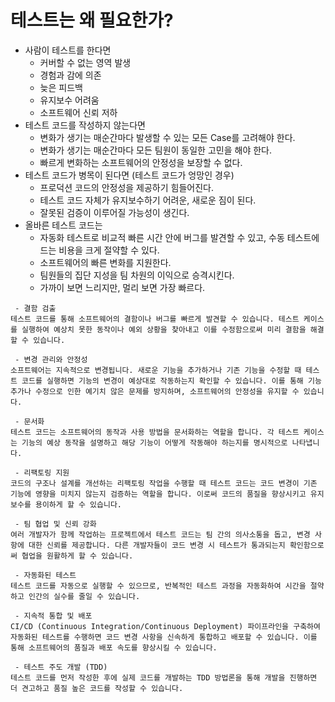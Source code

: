 # 테스트는 왜 필요한가?

 - 사람이 테스트를 한다면
    - 커버할 수 없는 영역 발생
    - 경험과 감에 의존
    - 늦은 피드백
    - 유지보수 어려움
    - 소프트웨어 신뢰 저하
 - 테스트 코드를 작성하지 않는다면
    - 변화가 생기는 매순간마다 발생할 수 있는 모든 Case를 고려해야 한다.
    - 변화가 생기는 매순간마다 모든 팀원이 동일한 고민을 해야 한다.
    - 빠르게 변화하는 소프트웨어의 안정성을 보장할 수 없다.
 - 테스트 코드가 병목이 된다면 (테스트 코드가 엉망인 경우)
    - 프로덕션 코드의 안정성을 제공하기 힘들어진다.
    - 테스트 코드 자체가 유지보수하기 어려운, 새로운 짐이 된다.
    - 잘못된 검증이 이루어질 가능성이 생긴다.
 - 올바른 테스트 코드는
    - 자동화 테스트로 비교적 빠른 시간 안에 버그를 발견할 수 있고, 수동 테스트에 드는 비용을 크게 절약할 수 있다.
    - 소프트웨어의 빠른 변화를 지원한다.
    - 팀원들의 집단 지성을 팀 차원의 이익으로 승격시킨다.
    - 가까이 보면 느리지만, 멀리 보면 가장 빠르다.

```
 - 결함 검출
테스트 코드를 통해 소프트웨어의 결함이나 버그를 빠르게 발견할 수 있습니다. 테스트 케이스를 실행하여 예상치 못한 동작이나 예외 상황을 찾아내고 이를 수정함으로써 미리 결함을 해결할 수 있습니다.

 - 변경 관리와 안정성
소프트웨어는 지속적으로 변경됩니다. 새로운 기능을 추가하거나 기존 기능을 수정할 때 테스트 코드를 실행하면 기능의 변경이 예상대로 작동하는지 확인할 수 있습니다. 이를 통해 기능 추가나 수정으로 인한 예기치 않은 문제를 방지하며, 소프트웨어의 안정성을 유지할 수 있습니다.

 - 문서화
테스트 코드는 소프트웨어의 동작과 사용 방법을 문서화하는 역할을 합니다. 각 테스트 케이스는 기능의 예상 동작을 설명하고 해당 기능이 어떻게 작동해야 하는지를 명시적으로 나타냅니다.

 - 리팩토링 지원
코드의 구조나 설계를 개선하는 리팩토링 작업을 수행할 때 테스트 코드는 코드 변경이 기존 기능에 영향을 미치지 않는지 검증하는 역할을 합니다. 이로써 코드의 품질을 향상시키고 유지보수를 용이하게 할 수 있습니다.

 - 팀 협업 및 신뢰 강화
여러 개발자가 함께 작업하는 프로젝트에서 테스트 코드는 팀 간의 의사소통을 돕고, 변경 사항에 대한 신뢰를 제공합니다. 다른 개발자들이 코드 변경 시 테스트가 통과되는지 확인함으로써 협업을 원활하게 할 수 있습니다.

 - 자동화된 테스트
테스트 코드를 자동으로 실행할 수 있으므로, 반복적인 테스트 과정을 자동화하여 시간을 절약하고 인간의 실수를 줄일 수 있습니다.

 - 지속적 통합 및 배포
CI/CD (Continuous Integration/Continuous Deployment) 파이프라인을 구축하여 자동화된 테스트를 수행하면 코드 변경 사항을 신속하게 통합하고 배포할 수 있습니다. 이를 통해 소프트웨어의 품질과 배포 속도를 향상시킬 수 있습니다.

 - 테스트 주도 개발 (TDD)
테스트 코드를 먼저 작성한 후에 실제 코드를 개발하는 TDD 방법론을 통해 개발을 진행하면 더 견고하고 품질 높은 코드를 작성할 수 있습니다.
```

